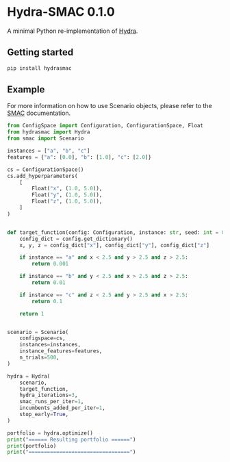 # Hydra-SMAC 0.1.0

A minimal Python re-implementation of [Hydra](https://www.cs.ubc.ca/labs/algorithms/Projects/Hydra/).

## Getting started

```bash
pip install hydrasmac
```

## Example

For more information on how to use Scenario objects, please refer to the [SMAC](https://github.com/automl/SMAC3) documentation.

```py
from ConfigSpace import Configuration, ConfigurationSpace, Float
from hydrasmac import Hydra
from smac import Scenario

instances = ["a", "b", "c"]
features = {"a": [0.0], "b": [1.0], "c": [2.0]}

cs = ConfigurationSpace()
cs.add_hyperparameters(
    [
        Float("x", (1.0, 5.0)),
        Float("y", (1.0, 5.0)),
        Float("z", (1.0, 5.0)),
    ]
)


def target_function(config: Configuration, instance: str, seed: int = 0) -> float:
    config_dict = config.get_dictionary()
    x, y, z = config_dict["x"], config_dict["y"], config_dict["z"]

    if instance == "a" and x < 2.5 and y > 2.5 and z > 2.5:
        return 0.001

    if instance == "b" and y < 2.5 and x > 2.5 and z > 2.5:
        return 0.01

    if instance == "c" and z < 2.5 and y > 2.5 and x > 2.5:
        return 0.1

    return 1


scenario = Scenario(
    configspace=cs,
    instances=instances,
    instance_features=features,
    n_trials=500,
)

hydra = Hydra(
    scenario,
    target_function,
    hydra_iterations=3,
    smac_runs_per_iter=1,
    incumbents_added_per_iter=1,
    stop_early=True,
)

portfolio = hydra.optimize()
print("====== Resulting portfolio ======")
print(portfolio)
print("=================================")
```
